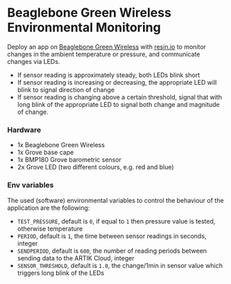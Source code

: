 # Beaglebone Green Wireless Environmental Monitoring

Deploy an app on [Beaglebone Green Wireless](http://www.seeedstudio.com/wiki/Beaglebone_green_wireless)
with [resin.io](https://resin.io) to monitor changes in the ambient temperature
or pressure, and communicate changes via LEDs.

* If sensor reading is approximately steady, both LEDs blink short
* If sensor reading is increasing or decreasing, the appropriate LED will blink to signal direction of change
* If sensor reading is changing above a certain threshold, signal that with long blink of the appropriate LED to signal both change and magnitude of change.

### Hardware

* 1x Beaglebone Green Wireless
* 1x Grove base cape
* 1x BMP180 Grove barometric sensor
* 2x Grove LED (two different colours, e.g. red and blue)

### Env variables

The used (software) environmental variables to control the behaviour of the
application are the following:

* `TEST_PRESSURE`, default is `0`, if equal to `1` then pressure value is tested, otherwise temperature
* `PERIOD`, default is `1`, the time between sensor readings in seconds, integer
* `SENDPERIOD`, default is `600`, the number of reading periods between sending data to the ARTIK Cloud, integer
* `SENSOR_THRESHOLD`, default is `1.0`, the change/1min in sensor value which triggers long blink of the LEDs

